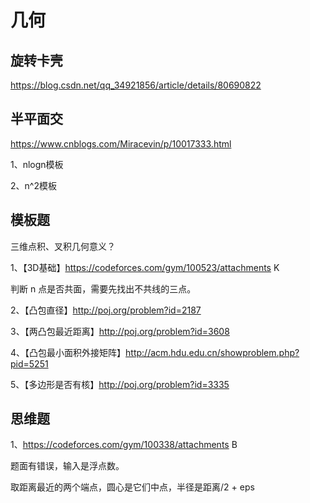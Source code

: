 # 几何

## 旋转卡壳

<https://blog.csdn.net/qq_34921856/article/details/80690822>

## 半平面交

<https://www.cnblogs.com/Miracevin/p/10017333.html>

1、nlogn模板

2、n^2模板

## 模板题

三维点积、叉积几何意义？

1、【3D基础】<https://codeforces.com/gym/100523/attachments> K

判断 n 点是否共面，需要先找出不共线的三点。

2、【凸包直径】<http://poj.org/problem?id=2187>

3、【两凸包最近距离】<http://poj.org/problem?id=3608>

4、【凸包最小面积外接矩阵】<http://acm.hdu.edu.cn/showproblem.php?pid=5251>

5、【多边形是否有核】<http://poj.org/problem?id=3335>

## 思维题

1、<https://codeforces.com/gym/100338/attachments> B

题面有错误，输入是浮点数。

取距离最近的两个端点，圆心是它们中点，半径是距离/2 + eps
